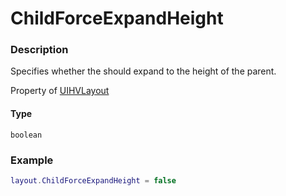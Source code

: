 # ChildForceExpandHeight
### Description
Specifies whether the should expand to the height of the parent.

Property of [UIHVLayout](/classes/UIHVLayout/)

#### Type
`boolean`

### Example
```lua
layout.ChildForceExpandHeight = false
```
